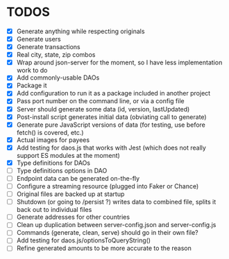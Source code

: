 # TODOS

- [x] Generate anything while respecting originals
- [x] Generate users
- [x] Generate transactions
- [x] Real city, state, zip combos
- [x] Wrap around json-server for the moment, so I have less implementation work to do
- [x] Add commonly-usable DAOs
- [x] Package it
- [x] Add configuration to run it as a package included in another project
- [x] Pass port number on the command line, or via a config file
- [x] Server should generate some data (id, version, lastUpdated)
- [x] Post-install script generates initial data (obviating call to generate)
- [x] Generate pure JavaScript versions of data (for testing, use before fetch() is covered, etc.)
- [x] Actual images for payees
- [x] Add testing for daos.js that works with Jest (which does not really support ES modules at the moment)
- [x] Type definitions for DAOs
- [ ] Type definitions options in DAO
- [ ] Endpoint data can be generated on-the-fly
- [ ] Configure a streaming resource (plugged into Faker or Chance)
- [ ] Original files are backed up at startup
- [ ] Shutdown (or going to /persist ?) writes data to combined file, splits it back out to individual files
- [ ] Generate addresses for other countries
- [ ] Clean up duplication between server-config.json and server-config.js
- [ ] Commands (generate, clean, serve) should go in their own file?
- [ ] Add testing for daos.js/optionsToQueryString()
- [ ] Refine generated amounts to be more accurate to the reason
